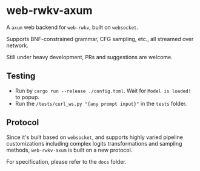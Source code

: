 # web-rwkv-axum

A `axum` web backend for `web-rwkv`, built on `websocket`.

Supports BNF-constrained grammar, CFG sampling, etc., all streamed over network.

Still under heavy development, PRs and suggestions are welcome.

## Testing

- Run by `cargo run --release ./config.toml`. Wait for `Model is loaded!` to popup.
- Run the `/tests/curl_ws.py "{any prompt input}"` in the `tests` folder.

## Protocol

Since it's built based on `websocket`, and supports highly varied pipeline customizations including complex logits transformations and sampling methods, `web-rwkv-axum` is built on a new protocol.

For specification, please refer to the `docs` folder.
